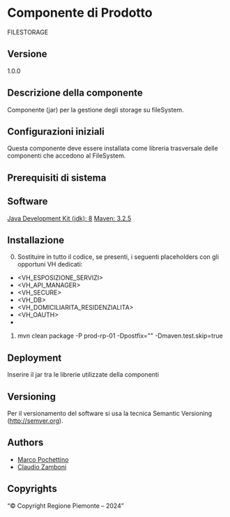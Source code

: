 # Componente di Prodotto
FILESTORAGE

## Versione
1.0.0

## Descrizione della componente
Componente (jar) per la gestione degli storage su fileSystem.

## Configurazioni iniziali
Questa componente deve essere installata come libreria trasversale delle componenti che accedono al FileSystem.

## Prerequisiti di sistema

## Software
[Java Development Kit (jdk): 8](https://www.oracle.com/java)
[Maven: 3.2.5](https://maven.apache.org)

## Installazione
0. Sostituire in tutto il codice, se presenti, i seguenti placeholders con gli opportuni VH dedicati:
* <VH_ESPOSIZIONE_SERVIZI>
* <VH_API_MANAGER>
* <VH_SECURE>
* <VH_DB>
* <VH_DOMICILIARITA_RESIDENZIALITA>
* <VH_OAUTH>
* <VH>
1. mvn clean package -P prod-rp-01 -Dpostfix="" -Dmaven.test.skip=true

## Deployment
Inserire il jar tra le librerie utilizzate della componenti

## Versioning
Per il versionamento del software si usa la tecnica Semantic Versioning (http://semver.org).

## Authors
* [Marco Pochettino](mailto:marco.pochettino@csi.it)
* [Claudio Zamboni](mailto:claudio.zamboni@csi.it)

## Copyrights
“© Copyright Regione Piemonte – 2024”